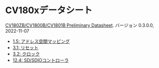 # CV180xデータシート

[CV180ZB/CV1800B/CV1801B Preliminary Datasheet](cv180x_datasheet.pdf). バージョン 0.3.0.0, 2022-11-07

- [1.5: アドレス空間マッピング](address_space.md)
- [3.1: リセット](reset.md)
- [3.2: クロック](clock.md)
- [12.4: SD/SDIOコントローラ](sd_sdio.md)
